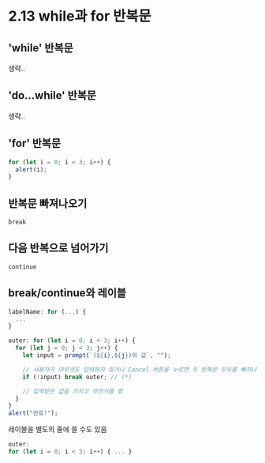 # 2.13 while과 for 반복문

## 'while' 반복문

생략..

## 'do...while' 반복문

생략..

## 'for' 반복문

```javascript
for (let i = 0; i < 3; i++) {
  alert(i);
}
```

## 반복문 빠져나오기

`break`

## 다음 반복으로 넘어가기

`continue`

## break/continue와 레이블

```javascript
labelName: for (...) {
  ...
}
```

```javascript
outer: for (let i = 0; i < 3; i++) {
  for (let j = 0; j < 3; j++) {
    let input = prompt(`(${i},${j})의 값`, "");

    // 사용자가 아무것도 입력하지 않거나 Cancel 버튼을 누르면 두 반복문 모두를 빠져나옵니다.
    if (!input) break outer; // (*)

    // 입력받은 값을 가지고 무언가를 함
  }
}
alert("완료!");
```

레이블을 별도의 줄에 쓸 수도 있음

```javascript
outer:
for (let i = 0; i < 3; i++) { ... }
```
